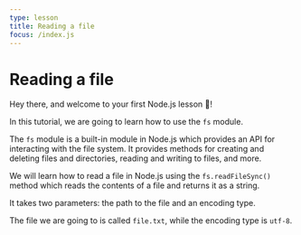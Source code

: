 ```yaml
---
type: lesson
title: Reading a file
focus: /index.js
---
```


# Reading a file

Hey there, and welcome to your first Node.js lesson 👋!

In this tutorial, we are going to learn how to use the `fs` module.

The `fs` module is a built-in module in Node.js which provides an API for interacting with the file system. It provides methods for creating and deleting files and directories, reading and writing to files, and more.

We will learn how to read a file in Node.js using the `fs.readFileSync()` method which reads the contents of a file and returns it as a string. 

It takes two parameters: the path to the file and an encoding type.

The file we are going to is called `file.txt`, while the encoding type is `utf-8`.
